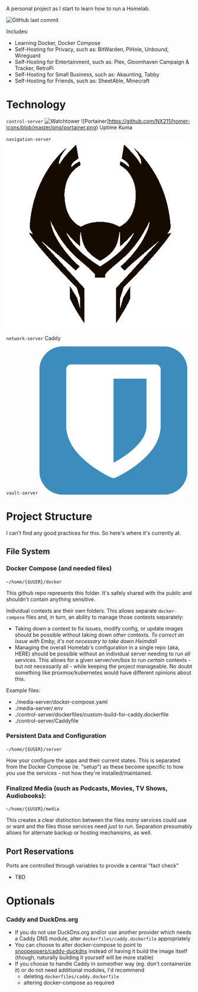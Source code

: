 A personal project as I start to learn how to run a Homelab. 

![GitHub last commit](https://img.shields.io/github/last-commit/jgwehr/homelab-docker)

Includes: 
- Learning Docker, Docker Compose
- Self-Hosting for Privacy, such as: BitWarden, PiHole, Unbound, Wireguard
- Self-Hosting for Entertainment, such as: Plex, Gloomhaven Campaign & Tracker, RetroPi
- Self-Hosting for Small Business, such as: Akaunting, Tabby
- Self-Hosting for Friends, such as: SheetAble, Minecraft

# Technology
`control-server`
<img src="https://github.com/NX211/homer-icons/blob/master/png/watchtower.png" width="32" alt="Watchtower" />
![Portainer]https://github.com/NX211/homer-icons/blob/master/png/portainer.png)
Uptime Kuma

`navigation-server`
![Heimdall](https://github.com/NX211/homer-icons/blob/master/png/heimdall.png)

`network-server`
Caddy

`vault-server`
![Vaultwarden](https://github.com/NX211/homer-icons/blob/master/png/bitwarden.png)



# Project Structure
I can't find any good practices for this. So here's where it's currently at.

## File System
### Docker Compose (and needed files)
`~/home/{$USER}/docker`

This github repo represents this folder. It's safely shared with the public and shouldn't contain anything sensitive.

Individual contexts are their own folders. This allows separate `docker-compose` files and, in turn, an ability to manage those contexts separately:
- Taking down a context to fix issues, modify config, or update images should be possible without taking down *other* contexts. *To correct an issue with Emby, it's not necessary to take down Heimdall*
- Managing the overall Homelab's configuration in a single repo (aka, HERE) should be possible without an individual server needing to run *all* services. This allows for a given server/vm/box to run *certain* contexts - but not necessarily all - while keeping the project manageable. No doubt something like proxmox/kubernetes would have different opinions about this.

Example files:
- ./media-server/docker-compose.yaml
- ./media-server/.env
- ./control-server/dockerfiles/custom-build-for-caddy.dockerfile
- ./control-server/Caddyfile

### Persistent Data and Configuration
`~/home/{$USER}/server`

How your configure the apps and their current states. This is separated from the Docker Compose (ie. "setup") as these become specific to how *you* use the services - not how they're installed/maintained.


### Finalized Media (such as Podcasts, Movies, TV Shows, Audiobooks):
`~/home/{$USER}/media`

This creates a clear distinction between the files *many* services could use or want and the files those services need *just to run*. Separation presumably allows for alternate backup or hosting mechanisms, as well.



## Port Reservations
Ports are controlled through variables to provide a central "fact check"
* TBD


# Optionals
### Caddy and DuckDns.org
- If you do not use DuckDns.org and/or use another provider which needs a Caddy DNS module, alter `dockerfiles/caddy.dockerfile` appropriately
- You can choose to alter docker-compose to point to [snoopeppers/caddy-duckdns](https://hub.docker.com/repository/docker/snoopeppers/caddy-duckdns) instead of having it build the image itself (though, naturally building it yourself will be more stable)
- If you choose to handle Caddy in someother way (eg. don't containerize it) or do not need additional modules, I'd recommend
  - deleting `dockerfiles/caddy.dockerfile`
  - altering docker-compose as required
